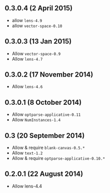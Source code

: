 0.3.0.4 (2 April 2015)
----------------------

 - allow `lens-4.9`
 - allow `vector-space-0.10`

0.3.0.3 (13 Jan 2015)
---------------------

- Allow `vector-space-0.9`
- Allow `lens-4.7`

0.3.0.2 (17 November 2014)
--------------------------

- Allow `lens-4.6`

0.3.0.1 (8 October 2014)
------------------------

- Allow `optparse-applicative-0.11`
- Allow `NumInstances-1.4`

0.3 (20 September 2014)
-----------------------

- Allow & require `blank-canvas-0.5.*`
- Allow `text-1.2`
- Allow & require `optparse-applicative-0.10.*`

0.2.0.1 (22 August 2014)
------------------------

- Allow lens-4.4
